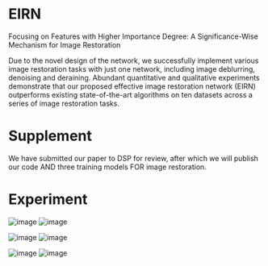 # EIRN
Focusing on Features with Higher Importance Degree:
A Significance-Wise Mechanism for Image Restoration
 
Due to the novel design of the network, we successfully implement various image restoration tasks with just one network, including image deblurring, denoising and deraining. Abundant quantitative and qualitative experiments demonstrate that our proposed effective image restoration network (EIRN) outperforms existing state-of-the-art algorithms on ten datasets across a series of image restoration tasks.
# Supplement
We have submitted our paper to DSP for review, after which we will publish our code AND three training models FOR image restoration.

# Experiment
![image](https://user-images.githubusercontent.com/71067558/147733512-d09de396-3cee-4cd4-b441-4813f9b5b804.png)
![image](https://user-images.githubusercontent.com/71067558/147733614-680929a0-2f4a-4212-bee3-6b1cbdd72454.png)

![image](https://user-images.githubusercontent.com/71067558/147733637-076e1299-6951-4b14-9cc5-e881accb9719.png)
![image](https://user-images.githubusercontent.com/71067558/147733650-c9e66a92-8db4-4861-858b-fffbc072ba6d.png)

![image](https://user-images.githubusercontent.com/71067558/147733660-bb6c46cd-583a-47e8-9e97-b63540bb3d31.png)
![image](https://user-images.githubusercontent.com/71067558/147733672-19347a3a-ef6e-45e7-bb0d-b265f055e613.png)
